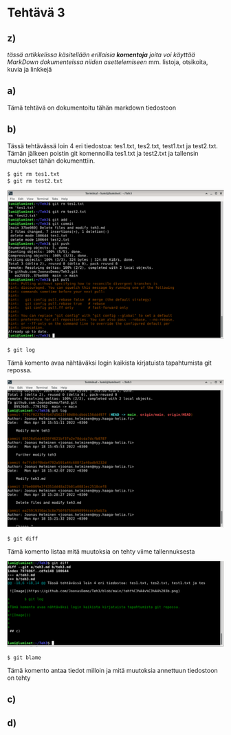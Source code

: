 # Tehtävä 3

## z)

_tässä artikkelissa käsitellään erillaisia **komentoja** joita voi käyttää MarkDown dokumenteissa niiden asettelemiseen_
mm. listoja, otsikoita, kuvia ja linkkejä

## a)

Tämä tehtävä on dokumentoitu tähän markdown tiedostoon

## b)

Tässä tehtävässä loin 4 eri tiedostoa: tes1.txt, tes2.txt, test1.txt ja test2.txt. Tämän jälkeen poistin git komennoilla tes1.txt ja test2.txt ja tallensin muutokset tähän dokumenttiin.

	$ git rm tes1.txt
	$ git rm test2.txt

![Image](https://github.com/JoonasDemo/Teh3/blob/main/teht%C3%A4v%C3%A4%203b.png)

	$ git log

Tämä komento avaa nähtäväksi login kaikista kirjatuista tapahtumista git repossa.

![Image](https://github.com/JoonasDemo/Teh3/blob/main/teht%C3%A4v%C3%A4%203bb.png)

	$ git diff

Tämä komento listaa mitä muutoksia on tehty viime tallennuksesta

![Image](https://github.com/JoonasDemo/Teh3/blob/main/teht%C3%A4v%C3%A4%203bbb.png)

	$ git blame

Tämä komento antaa tiedot milloin ja mitä muutoksia annettuun tiedostoon on tehty


## c)



## d)



